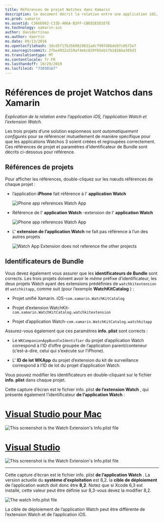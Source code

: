 ```yaml
---
title: Références de projet Watchos dans Xamarin
description: Ce document décrit la relation entre une application iOS, une application Watch et une extension d’application Watch. Il aborde les références de projet et les identificateurs de bundle.
ms.prod: xamarin
ms.assetid: C366E062-C33D-406A-B3FF-CBE82E5D1E7E
ms.technology: xamarin-ios
author: davidortinau
ms.author: daortin
ms.date: 09/13/2016
ms.openlocfilehash: 3dcd5f17b35b9829831adcf997d8bde97c0572e7
ms.sourcegitcommit: 2fbe4932a319af4ebc829f65eb1fb1816ba305d3
ms.translationtype: MT
ms.contentlocale: fr-FR
ms.lasthandoff: 10/29/2019
ms.locfileid: "73030167"
---
```

# <a name="watchos-project-references-in-xamarin"></a>Références de projet Watchos dans Xamarin

_Explication de la relation entre l’application iOS, l’application Watch et l’extension Watch._

Les trois projets d’une solution espionneos sont *automatiquement configurés* pour se référencer mutuellement de manière spécifique pour que les applications Watchos 3 soient créées et regroupées correctement. Ces références de projet et paramètres d’identificateur de Bundle sont décrits ci-dessous pour référence.

## <a name="project-references"></a>Références de projets

Pour afficher les références, double-cliquez sur les nœuds références de chaque projet :

- l’application **iPhone** fait référence à l' **application Watch**

  ![](project-references-images/catalog-reference1.png "iPhone app references Watch App")

- Référence de l' **application Watch** -extension de l' **application Watch**

  ![](project-references-images/catalog-reference2.png "iPhone app references Watch App")

- L' **extension de l’application Watch** ne fait pas référence à l’un des autres projets

  ![](project-references-images/catalog-reference3.png "Watch App Extension does not reference the other projects")

## <a name="bundle-identifiers"></a>Identificateurs de Bundle

Vous devez également vous assurer que les **identificateurs de Bundle** sont corrects.
Les trois projets doivent avoir le *même* préfixe d’identificateur, les deux projets Watch ayant des extensions prédéfinies de `watchkitextension` et `watchkitapp`, comme suit (pour l’exemple **WatchKitCatalog** ) :

- Projet unifié Xamarin. iOS-`com.xamarin.WatchKitCatalog`

- Projet d’extension WatchKit-`com.xamarin.WatchKitCatalog.watchkitextension`

- Projet d’application Watch-`com.xamarin.WatchKitCatalog.watchkitapp`

Assurez-vous également que ces paramètres **info. plist** sont corrects :

- Le `WKCompanionAppBundleIdentifier` du projet d’application Watch correspond à l’ID d’offre groupée de l’application parent/conteneur (c’est-à-dire, celui qui s’exécute sur l’iPhone).

- L' **ID de lot WKApp** du projet d’extension du kit de surveillance correspond à l’ID de lot du projet d’application Watch.

Vous pouvez modifier les identificateurs en double-cliquant sur le fichier **info. plist** dans chaque projet.

Cette capture d’écran est le fichier info. plist **de l’extension Watch** , qui présente également l’identificateur **de l’application Watch** :

# <a name="visual-studio-for-mactabmacos"></a>[Visual Studio pour Mac](#tab/macos)

![](project-references-images/infoplist-extension.png "This screenshot is the Watch Extension's Info.plist file")

# <a name="visual-studiotabwindows"></a>[Visual Studio](#tab/windows)

![](project-references-images/infoplist-extension-vs.png "This screenshot is the Watch Extension's Info.plist file")

-----

Cette capture d’écran est le fichier info. plist **de l’application Watch** .
La version actuelle du **système d’exploitation** est 8,2. la **cible de déploiement** de l’application watch doit donc être **8,2**. Notez que si Xcode 6,3 est installé, cette valeur peut être définie sur 8,3-vous devez la modifier 8,2.

![](project-references-images/infoplist-watchapp.png "The watch Info.plist file")

La cible de déploiement de l’application Watch peut être différente de l’extension Watch et de l’application iOS.
